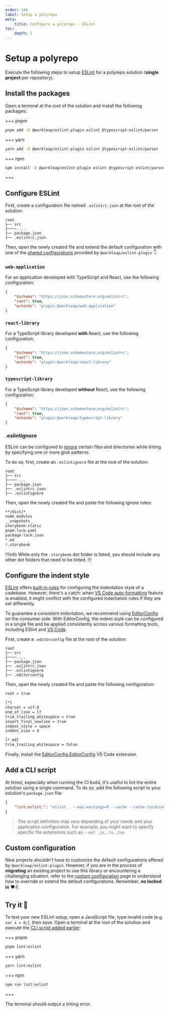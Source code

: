 ```yaml
---
order: 100
label: Setup a polyrepo
meta:
    title: Configure a polyrepo - ESLint
toc:
    depth: 2
---
```


# Setup a polyrepo

Execute the following steps to setup [ESLint](https://eslint.org/) for a polyrepo solution (**single project** per repository).

## Install the packages

Open a terminal at the root of the solution and install the following packages:

+++ pnpm
```bash
pnpm add -D @workleap/eslint-plugin eslint @typescript-eslint/parser
```
+++ yarn
```bash
yarn add -D @workleap/eslint-plugin eslint @typescript-eslint/parser
```
+++ npm
```bash
npm install -D @workleap/eslint-plugin eslint @typescript-eslint/parser
```
+++

## Configure ESLint

First, create a configuration file named `.eslintrc.json` at the root of the solution:

``` !#5
root
├── src
├──── ...
├── package.json
├── .eslintrc.json
```

Then, open the newly created file and extend the default configuration with one of the [shared configurations](default.md#available-configurations) provided by `@workleap/eslint-plugin` :point_down:

### `web-application`

For an application developed with TypeScript and React, use the following configuration:

```json !#4 .eslintrc.json
{
    "$schema": "https://json.schemastore.org/eslintrc",
    "root": true,
    "extends": "plugin:@workleap/web-application"
}
```

### `react-library`

For a TypeScript library developed **with** React, use the following configuration:

```json !#4 .eslintrc.json
{
    "$schema": "https://json.schemastore.org/eslintrc",
    "root": true,
    "extends": "plugin:@workleap/react-library"
}
```

### `typescript-library`

For a TypeScript library developed **without** React, use the following configuration:

```json !#4 .eslintrc.json
{
    "$schema": "https://json.schemastore.org/eslintrc",
    "root": true,
    "extends": "plugin:@workleap/typescript-library"
}
```

### .eslintignore

ESLint can be configured to [ignore](https://eslint.org/docs/latest/use/configure/ignore) certain files and directories while linting by specifying one or more glob patterns.

To do so, first, create an `.eslintignore` file at the root of the solution:

``` !#6
root
├── src
├──── ...
├── package.json
├── .eslintrc.json
├── .eslintignore
```

Then, open the newly created file and paste the following ignore rules:

```bash .eslintignore
**/dist/*
node_modules
__snapshots__
storybook-static
pnpm-lock.yaml
package-lock.json
*.md
!.storybook
```

!!!info
While only the `.storybook` dot folder is listed, you should include any other dot folders that need to be linted.
!!!

## Configure the indent style

[ESLint](https://eslint.org/) offers [built-in rules](https://eslint.org/docs/latest/rules/indent) for configuring the indentation style of a codebase. However, there's a catch: when [VS Code auto-formatting](https://code.visualstudio.com/docs/editor/codebasics#_formatting) feature is enabled, it might conflict with the configured indentation rules if they are set differently.

To guarantee a consistent indentation, we recommend using [EditorConfig](https://editorconfig.org/) on the consumer side. With EditorConfig, the indent style can be configured in a single file and be applied consistently across various formatting tools, including ESlint and [VS Code](https://code.visualstudio.com/).

First, create a `.editorconfig` file at the root of the solution:

``` !#7
root
├── src
├──── ...
├── package.json
├── .eslintrc.json
├── .eslintignore
├── .editorconfig
```

Then, open the newly created file and paste the following configuration:

```bash .editorconfig
root = true

[*]
charset = utf-8
end_of_line = lf
trim_trailing_whitespace = true
insert_final_newline = true
indent_style = space
indent_size = 4

[*.md]
trim_trailing_whitespace = false
```

Finally, install the [EditorConfig.EditorConfig](https://marketplace.visualstudio.com/items?itemName=EditorConfig.EditorConfig) VS Code extension.

## Add a CLI script

At times, especially when running the CI build, it's useful to lint the entire solution using a single command. To do so, add the following script to your solution's `package.json` file:

```json package.json
{
    "lint:eslint:": "eslint . --max-warnings=0 --cache --cache-location node_modules/.cache/eslint"
}
```

> The script definition may vary depending of your needs and your application configuration. For example, you might want to specify specific file extensions such as `--ext .js,.ts,.tsx`.

## Custom configuration

New projects shouldn't have to customize the default configurations offered by `@workleap/eslint-plugin`. However, if you are in the process of **migrating** an existing project to use this library or encountering a challenging situation, refer to the [custom configuration](custom-configuration.md) page to understand how to override or extend the default configurations. Remember, **no locked in** :heart::v:.

## Try it :rocket:

To test your new ESLint setup, open a JavaScript file, type invalid code (e.g. `var x = 0;`), then save. Open a terminal at the root of the solution and execute the [CLI script added earlier](#add-a-cli-script):

+++ pnpm
```bash
pnpm lint:eslint
```
+++ yarn
```bash
yarn lint:eslint
```
+++ npm
```bash
npm run lint:eslint
```
+++

The terminal should output a linting error.
